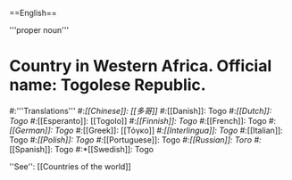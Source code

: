 ==English==

'''proper noun'''

# Country in Western Africa. Official name: Togolese Republic.
#:'''Translations'''
#:*[[Chinese]]: [[多哥]]
#:*[[Danish]]: Togo
#:*[[Dutch]]: Togo
#:*[[Esperanto]]: [[Togolo]]
#:*[[Finnish]]: Togo
#:*[[French]]: Togo
#:*[[German]]: Togo
#:*[[Greek]]: [[Τόγκο]]
#:*[[Interlingua]]: Togo
#:*[[Italian]]: Togo
#:*[[Polish]]: Togo
#:*[[Portuguese]]: Togo
#:*[[Russian]]: Того
#:*[[Spanish]]: Togo
#:*[[Swedish]]: Togo

''See'': [[Countries of the world]]